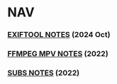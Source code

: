 # NAV

### [EXIFTOOL NOTES](/exiftool-notes.md) (2024 Oct)

### [FFMPEG MPV NOTES](/ffmpeg-mpv-notes.md) (2022)

### [SUBS NOTES](/subs-notes.md) (2022)

